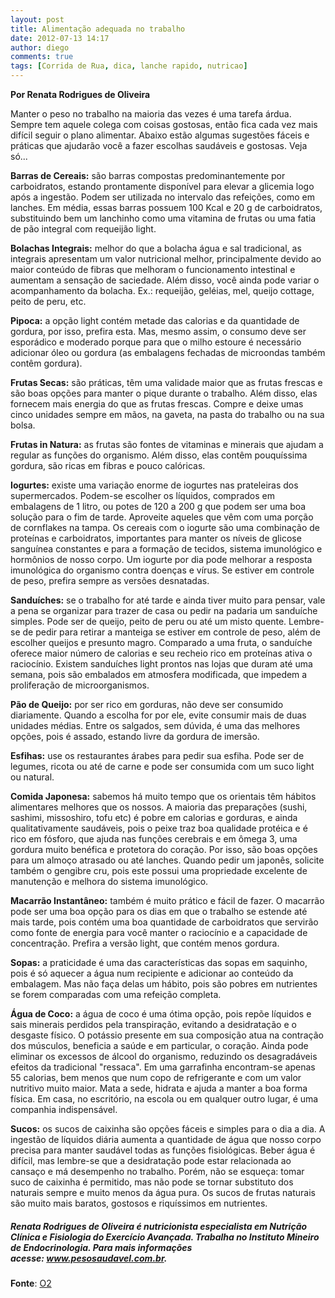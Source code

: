```yaml
---
layout: post
title: Alimentação adequada no trabalho
date: 2012-07-13 14:17
author: diego
comments: true
tags: [Corrida de Rua, dica, lanche rapido, nutricao]
---
```

**Por Renata Rodrigues de Oliveira**

Manter o peso no trabalho na maioria das vezes é uma tarefa árdua. Sempre tem aquele colega com coisas gostosas, então fica cada vez mais difícil seguir o plano alimentar. Abaixo estão algumas sugestões fáceis e práticas que ajudarão você a fazer escolhas saudáveis e gostosas. Veja só...

**Barras de Cereais:** são barras compostas predominantemente por carboidratos, estando prontamente disponível para elevar a glicemia logo após a ingestão. Podem ser utilizada no intervalo das refeições, como em lanches. Em média, essas barras possuem 100 Kcal e 20 g de carboidratos, substituindo bem um lanchinho como uma vitamina de frutas ou uma fatia de pão integral com requeijão light.

**Bolachas Integrais:** melhor do que a bolacha água e sal tradicional, as integrais apresentam um valor nutricional melhor, principalmente devido ao maior conteúdo de fibras que melhoram o funcionamento intestinal e aumentam a sensação de saciedade. Além disso, você ainda pode variar o acompanhamento da bolacha. Ex.: requeijão, geléias, mel, queijo cottage, peito de peru, etc.

**Pipoca:** a opção light contém metade das calorias e da quantidade de gordura, por isso, prefira esta. Mas, mesmo assim, o consumo deve ser esporádico e moderado porque para que o milho estoure é necessário adicionar óleo ou gordura (as embalagens fechadas de microondas também contêm gordura).

**Frutas Secas:** são práticas, têm uma validade maior que as frutas frescas e são boas opções para manter o pique durante o trabalho. Além disso, elas fornecem mais energia do que as frutas frescas. Compre e deixe umas cinco unidades sempre em mãos, na gaveta, na pasta do trabalho ou na sua bolsa.

**Frutas in Natura:** as frutas são fontes de vitaminas e minerais que ajudam a regular as funções do organismo. Além disso, elas contêm pouquíssima gordura, são ricas em fibras e pouco calóricas.

**Iogurtes:** existe uma variação enorme de iogurtes nas prateleiras dos supermercados. Podem-se escolher os líquidos, comprados em embalagens de 1 litro, ou potes de 120 a 200 g que podem ser uma boa solução para o fim de tarde. Aproveite aqueles que vêm com uma porção de cornflakes na tampa. Os cereais com o iogurte são uma combinação de proteínas e carboidratos, importantes para manter os níveis de glicose sanguínea constantes e para a formação de tecidos, sistema imunológico e hormônios de nosso corpo. Um iogurte por dia pode melhorar a resposta imunológica do organismo contra doenças e vírus. Se estiver em controle de peso, prefira sempre as versões desnatadas.

**Sanduíches:** se o trabalho for até tarde e ainda tiver muito para pensar, vale a pena se organizar para trazer de casa ou pedir na padaria um sanduíche simples. Pode ser de queijo, peito de peru ou até um misto quente. Lembre-se de pedir para retirar a manteiga se estiver em controle de peso, além de escolher queijos e presunto magro. Comparado a uma fruta, o sanduíche oferece maior número de calorias e seu recheio rico em proteínas ativa o raciocínio. Existem sanduíches light prontos nas lojas que duram até uma semana, pois são embalados em atmosfera modificada, que impedem a proliferação de microorganismos.

**Pão de Queijo:** por ser rico em gorduras, não deve ser consumido diariamente. Quando a escolha for por ele, evite consumir mais de duas unidades médias. Entre os salgados, sem dúvida, é uma das melhores opções, pois é assado, estando livre da gordura de imersão.

**Esfihas:** use os restaurantes árabes para pedir sua esfiha. Pode ser de legumes, ricota ou até de carne e pode ser consumida com um suco light ou natural.

**Comida Japonesa:** sabemos há muito tempo que os orientais têm hábitos alimentares melhores que os nossos. A maioria das preparações (sushi, sashimi, missoshiro, tofu etc) é pobre em calorias e gorduras, e ainda qualitativamente saudáveis, pois o peixe traz boa qualidade protéica e é rico em fósforo, que ajuda nas funções cerebrais e em ômega 3, uma gordura muito benéfica e protetora do coração. Por isso, são boas opções para um almoço atrasado ou até lanches. Quando pedir um japonês, solicite também o gengibre cru, pois este possui uma propriedade excelente de manutenção e melhora do sistema imunológico.

**Macarrão Instantâneo:** também é muito prático e fácil de fazer. O macarrão pode ser uma boa opção para os dias em que o trabalho se estende até mais tarde, pois contém uma boa quantidade de carboidratos que servirão como fonte de energia para você manter o raciocínio e a capacidade de concentração. Prefira a versão light, que contém menos gordura.

**Sopas:** a praticidade é uma das características das sopas em saquinho, pois é só aquecer a água num recipiente e adicionar ao conteúdo da embalagem. Mas não faça delas um hábito, pois são pobres em nutrientes se forem comparadas com uma refeição completa.

**Água de Coco:** a água de coco é uma ótima opção, pois repõe líquidos e sais minerais perdidos pela transpiração, evitando a desidratação e o desgaste físico. O potássio presente em sua composição atua na contração dos músculos, beneficia a saúde e em particular, o coração. Ainda pode eliminar os excessos de álcool do organismo, reduzindo os desagradáveis efeitos da tradicional "ressaca". Em uma garrafinha encontram-se apenas 55 calorias, bem menos que num copo de refrigerante e com um valor nutritivo muito maior. Mata a sede, hidrata e ajuda a manter a boa forma física. Em casa, no escritório, na escola ou em qualquer outro lugar, é uma companhia indispensável.

**Sucos:** os sucos de caixinha são opções fáceis e simples para o dia a dia. A ingestão de líquidos diária aumenta a quantidade de água que nosso corpo precisa para manter saudável todas as funções fisiológicas. Beber água é difícil, mas lembre-se que a desidratação pode estar relacionada ao cansaço e má desempenho no trabalho. Porém, não se esqueça: tomar suco de caixinha é permitido, mas não pode se tornar substituto dos naturais sempre e muito menos da água pura. Os sucos de frutas naturais são muito mais baratos, gostosos e riquíssimos em nutrientes.

##### Renata Rodrigues de Oliveira é nutricionista especialista em Nutrição Clínica e Fisiologia do Exercício Avançada. Trabalha no Instituto Mineiro de Endocrinologia. Para mais informações acesse: <a href="http://www.pesosaudavel.com.br/" target="_blank">www.pesosaudavel.com.br</a>.

**Fonte**: <a href="http://o2porminuto.uol.com.br/scripts/materia/materia_det.asp?idMateria=5202&amp;idCanal=3&amp;stCanal=Nutri%E7%E3o" target="_blank">O2</a>
